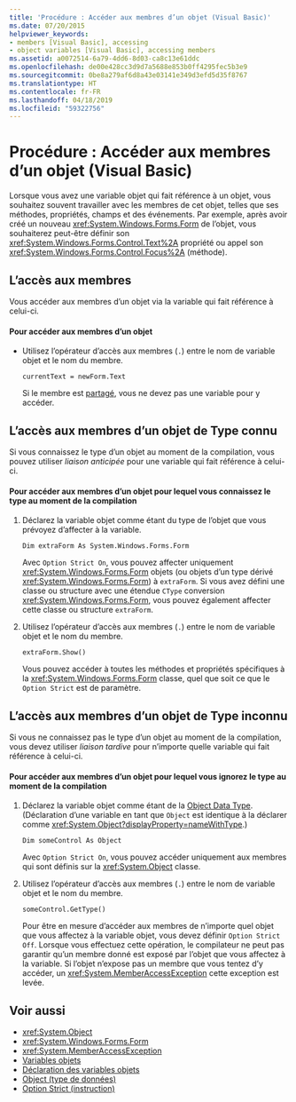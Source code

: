 ```yaml
---
title: 'Procédure : Accéder aux membres d’un objet (Visual Basic)'
ms.date: 07/20/2015
helpviewer_keywords:
- members [Visual Basic], accessing
- object variables [Visual Basic], accessing members
ms.assetid: a0072514-6a79-4dd6-8d03-ca8c13e61ddc
ms.openlocfilehash: de00e428cc3d9d7a5688e853b0ff4295fec5b3e9
ms.sourcegitcommit: 0be8a279af6d8a43e03141e349d3efd5d35f8767
ms.translationtype: HT
ms.contentlocale: fr-FR
ms.lasthandoff: 04/18/2019
ms.locfileid: "59322756"
---
```

# <a name="how-to-access-members-of-an-object-visual-basic"></a>Procédure : Accéder aux membres d’un objet (Visual Basic)
Lorsque vous avez une variable objet qui fait référence à un objet, vous souhaitez souvent travailler avec les membres de cet objet, telles que ses méthodes, propriétés, champs et des événements. Par exemple, après avoir créé un nouveau <xref:System.Windows.Forms.Form> de l’objet, vous souhaiterez peut-être définir son <xref:System.Windows.Forms.Control.Text%2A> propriété ou appel son <xref:System.Windows.Forms.Control.Focus%2A> (méthode).  
  
## <a name="accessing-members"></a>L’accès aux membres  
 Vous accéder aux membres d’un objet via la variable qui fait référence à celui-ci.  
  
#### <a name="to-access-members-of-an-object"></a>Pour accéder aux membres d’un objet  
  
-   Utilisez l’opérateur d’accès aux membres (`.`) entre le nom de variable objet et le nom du membre.  
  
    ```  
    currentText = newForm.Text  
    ```  
  
     Si le membre est [partagé](../../../../visual-basic/language-reference/modifiers/shared.md), vous ne devez pas une variable pour y accéder.  
  
## <a name="accessing-members-of-an-object-of-known-type"></a>L’accès aux membres d’un objet de Type connu  
 Si vous connaissez le type d’un objet au moment de la compilation, vous pouvez utiliser *liaison anticipée* pour une variable qui fait référence à celui-ci.  
  
#### <a name="to-access-members-of-an-object-for-which-you-know-the-type-at-compile-time"></a>Pour accéder aux membres d’un objet pour lequel vous connaissez le type au moment de la compilation  
  
1. Déclarez la variable objet comme étant du type de l’objet que vous prévoyez d’affecter à la variable.  
  
    ```  
    Dim extraForm As System.Windows.Forms.Form  
    ```  
  
     Avec `Option Strict On`, vous pouvez affecter uniquement <xref:System.Windows.Forms.Form> objets (ou objets d’un type dérivé <xref:System.Windows.Forms.Form>) à `extraForm`. Si vous avez défini une classe ou structure avec une étendue `CType` conversion <xref:System.Windows.Forms.Form>, vous pouvez également affecter cette classe ou structure `extraForm`.  
  
2. Utilisez l’opérateur d’accès aux membres (`.`) entre le nom de variable objet et le nom du membre.  
  
    ```  
    extraForm.Show()  
    ```  
  
     Vous pouvez accéder à toutes les méthodes et propriétés spécifiques à la <xref:System.Windows.Forms.Form> classe, quel que soit ce que le `Option Strict` est de paramètre.  
  
## <a name="accessing-members-of-an-object-of-unknown-type"></a>L’accès aux membres d’un objet de Type inconnu  
 Si vous ne connaissez pas le type d’un objet au moment de la compilation, vous devez utiliser *liaison tardive* pour n’importe quelle variable qui fait référence à celui-ci.  
  
#### <a name="to-access-members-of-an-object-for-which-you-do-not-know-the-type-at-compile-time"></a>Pour accéder aux membres d’un objet pour lequel vous ignorez le type au moment de la compilation  
  
1. Déclarez la variable objet comme étant de la [Object Data Type](../../../../visual-basic/language-reference/data-types/object-data-type.md). (Déclaration d’une variable en tant que `Object` est identique à la déclarer comme <xref:System.Object?displayProperty=nameWithType>.)  
  
    ```  
    Dim someControl As Object  
    ```  
  
     Avec `Option Strict On`, vous pouvez accéder uniquement aux membres qui sont définis sur la <xref:System.Object> classe.  
  
2. Utilisez l’opérateur d’accès aux membres (`.`) entre le nom de variable objet et le nom du membre.  
  
    ```  
    someControl.GetType()  
    ```  
  
     Pour être en mesure d’accéder aux membres de n’importe quel objet que vous affectez à la variable objet, vous devez définir `Option Strict Off`. Lorsque vous effectuez cette opération, le compilateur ne peut pas garantir qu’un membre donné est exposé par l’objet que vous affectez à la variable. Si l’objet n’expose pas un membre que vous tentez d’y accéder, un <xref:System.MemberAccessException> cette exception est levée.  
  
## <a name="see-also"></a>Voir aussi

- <xref:System.Object>
- <xref:System.Windows.Forms.Form>
- <xref:System.MemberAccessException>
- [Variables objets](../../../../visual-basic/programming-guide/language-features/variables/object-variables.md)
- [Déclaration des variables objets](../../../../visual-basic/programming-guide/language-features/variables/object-variable-declaration.md)
- [Object (type de données)](../../../../visual-basic/language-reference/data-types/object-data-type.md)
- [Option Strict (instruction)](../../../../visual-basic/language-reference/statements/option-strict-statement.md)

